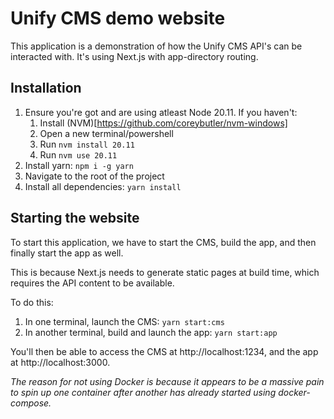 # Unify CMS demo website

This application is a demonstration of how the Unify CMS API's can be interacted with. It's using Next.js with app-directory routing.

## Installation

1. Ensure you're got and are using atleast Node 20.11. If you haven't:
	1. Install (NVM)[https://github.com/coreybutler/nvm-windows]
	2. Open a new terminal/powershell
	3. Run `nvm install 20.11`
	4. Run `nvm use 20.11`
2. Install yarn: `npm i -g yarn`
3. Navigate to the root of the project
4. Install all dependencies: `yarn install`

## Starting the website

To start this application, we have to start the CMS, build the app, and then finally start the app as well.

This is because Next.js needs to generate static pages at build time, which requires the API content to be available.

To do this:

1. In one terminal, launch the CMS: `yarn start:cms`
2. In another terminal, build and launch the app: `yarn start:app`

You'll then be able to access the CMS at http://localhost:1234, and the app at http://localhost:3000.

*The reason for not using Docker is because it appears to be a massive pain to spin up one container after another has already started using docker-compose.*
